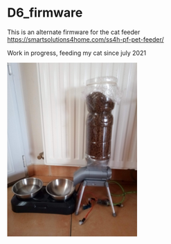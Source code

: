 # D6_firmware

This is an alternate firmware for the cat feeder https://smartsolutions4home.com/ss4h-pf-pet-feeder/

Work in progress, feeding my cat since july 2021

<img src="https://raw.githubusercontent.com/joseluu/cat-feeder/master/Documents/Photos/cat_feeder.jpg" width="300">




